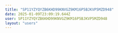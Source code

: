 ```yaml
---
title: "SP11YZYQYZB6KHD99KNVGZ9KM16P5BJKVP5MZD948"
date: 2025-01-09T23:09:19.644Z
user: SP11YZYQYZB6KHD99KNVGZ9KM16P5BJKVP5MZD948
layout: "users"
---
```

    